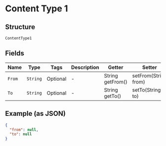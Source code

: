 
# Content Type 1

## Structure

`ContentType1`

## Fields

| Name | Type | Tags | Description | Getter | Setter |
|  --- | --- | --- | --- | --- | --- |
| `From` | `String` | Optional | - | String getFrom() | setFrom(String from) |
| `To` | `String` | Optional | - | String getTo() | setTo(String to) |

## Example (as JSON)

```json
{
  "from": null,
  "to": null
}
```

